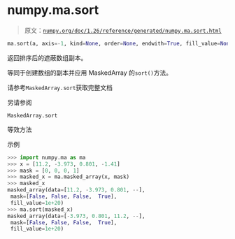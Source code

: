 # numpy.ma.sort

> 原文：[`numpy.org/doc/1.26/reference/generated/numpy.ma.sort.html`](https://numpy.org/doc/1.26/reference/generated/numpy.ma.sort.html)

```py
ma.sort(a, axis=-1, kind=None, order=None, endwith=True, fill_value=None)
```

返回排序后的遮蔽数组副本。

等同于创建数组的副本并应用 MaskedArray 的`sort()`方法。

请参考`MaskedArray.sort`获取完整文档

另请参阅

`MaskedArray.sort`

等效方法

示例

```py
>>> import numpy.ma as ma
>>> x = [11.2, -3.973, 0.801, -1.41]
>>> mask = [0, 0, 0, 1]
>>> masked_x = ma.masked_array(x, mask)
>>> masked_x
masked_array(data=[11.2, -3.973, 0.801, --],
 mask=[False, False, False,  True],
 fill_value=1e+20)
>>> ma.sort(masked_x)
masked_array(data=[-3.973, 0.801, 11.2, --],
 mask=[False, False, False,  True],
 fill_value=1e+20) 
```
